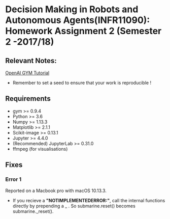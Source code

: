 # Decision Making in Robots and Autonomous Agents(INFR11090): Homework Assignment 2 (Semester 2 -2017/18)


## Relevant Notes:
[OpenAI GYM Tutorial](https://gym.openai.com/docs/)

* Remember to set a seed to ensure that your work is reproducible !


## Requirements

- gym >= 0.9.4
- Python >= 3.6
- Numpy >= 1.13.3
- Matplotlib >= 2.1.1
- Scikit-image >= 0.13.1
- Jupyter >= 4.4.0
- (Recommended) JupyterLab >= 0.31.0
- ffmpeg (for visualisations)

## Fixes
### Error 1

Reported on a Macbook pro with macOS 10.13.3. 

- If you recieve a **"NOTIMPLEMENTEDERROR:"**, call the internal functions directly by prepending a _ . 
So submarine.reset() becomes submarine.\_reset().
